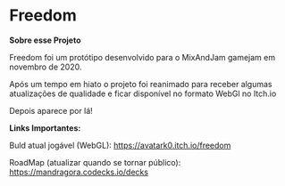 # Freedom

**Sobre esse Projeto**

Freedom foi um protótipo desenvolvido para o MixAndJam gamejam em novembro de 2020.

Após um tempo em hiato o projeto foi reanimado para receber algumas atualizações de qualidade e ficar disponível no formato WebGl no Itch.io

Depois aparece por lá!

**Links Importantes:**

Buld atual jogável (WebGL): 
https://avatark0.itch.io/freedom

RoadMap (atualizar quando se tornar público):
https://mandragora.codecks.io/decks
